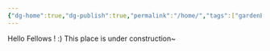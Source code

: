 ```yaml
---
{"dg-home":true,"dg-publish":true,"permalink":"/home/","tags":["gardenEntry"],"dgPassFrontmatter":true,"created":"2023-09-22T23:41:40.006+08:00","updated":"2023-09-23T00:48:23.377+08:00"}
---
```



Hello Fellows ! :)
This place is under construction~


